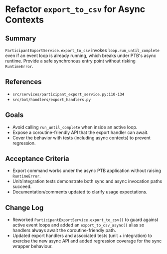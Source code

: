 # Refactor `export_to_csv` for Async Contexts

## Summary
`ParticipantExportService.export_to_csv` invokes `loop.run_until_complete` even if an event loop is already running, which breaks under PTB's async runtime. Provide a safe synchronous entry point without risking `RuntimeError`.

## References
- `src/services/participant_export_service.py:110-134`
- `src/bot/handlers/export_handlers.py`

## Goals
- Avoid calling `run_until_complete` when inside an active loop.
- Expose a coroutine-friendly API that the export handler can await.
- Cover the behavior with tests (including async contexts) to prevent regression.

## Acceptance Criteria
- Export command works under the async PTB application without raising `RuntimeError`.
- Unit/integration tests demonstrate both sync and async invocation paths succeed.
- Documentation/comments updated to clarify usage expectations.

## Change Log
- Reworked `ParticipantExportService.export_to_csv()` to guard against active event loops and added an `export_to_csv_async()` alias so handlers always await the coroutine-friendly path.
- Updated export handlers and associated tests (unit + integration) to exercise the new async API and added regression coverage for the sync wrapper behaviour.
